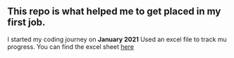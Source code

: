 ## This repo is what helped me to get placed in my first job.
I started my coding journey on **January 2021**
Used an excel file to track mu progress.
You can find the excel sheet [here](https://docs.google.com/spreadsheets/d/1FMdN_OCfOI0iAeDlqswCiC2DZzD4nPsb/edit?usp=sharing&ouid=117942171524293711981&rtpof=true&sd=true)
